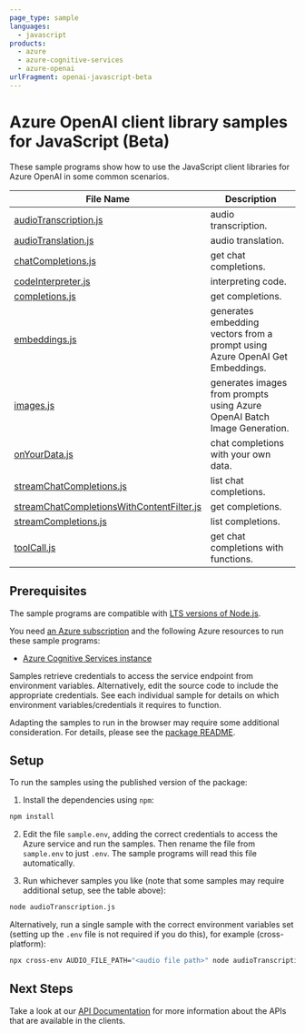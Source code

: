```yaml
---
page_type: sample
languages:
  - javascript
products:
  - azure
  - azure-cognitive-services
  - azure-openai
urlFragment: openai-javascript-beta
---
```


# Azure OpenAI client library samples for JavaScript (Beta)

These sample programs show how to use the JavaScript client libraries for Azure OpenAI in some common scenarios.

| **File Name**                                                                       | **Description**                                                              |
| ----------------------------------------------------------------------------------- | ---------------------------------------------------------------------------- |
| [audioTranscription.js][audiotranscription]                                         | audio transcription.                                                         |
| [audioTranslation.js][audiotranslation]                                             | audio translation.                                                           |
| [chatCompletions.js][chatcompletions]                                               | get chat completions.                                                        |
| [codeInterpreter.js][codeinterpreter]                                               | interpreting code.                                                           |
| [completions.js][completions]                                                       | get completions.                                                             |
| [embeddings.js][embeddings]                                                         | generates embedding vectors from a prompt using Azure OpenAI Get Embeddings. |
| [images.js][images]                                                                 | generates images from prompts using Azure OpenAI Batch Image Generation.     |
| [onYourData.js][onyourdata]                                                         | chat completions with your own data.                                         |
| [streamChatCompletions.js][streamchatcompletions]                                   | list chat completions.                                                       |
| [streamChatCompletionsWithContentFilter.js][streamchatcompletionswithcontentfilter] | get completions.                                                             |
| [streamCompletions.js][streamcompletions]                                           | list completions.                                                            |
| [toolCall.js][toolcall]                                                             | get chat completions with functions.                                         |

## Prerequisites

The sample programs are compatible with [LTS versions of Node.js](https://github.com/nodejs/release#release-schedule).

You need [an Azure subscription][freesub] and the following Azure resources to run these sample programs:

- [Azure Cognitive Services instance][createinstance_azurecognitiveservicesinstance]

Samples retrieve credentials to access the service endpoint from environment variables. Alternatively, edit the source code to include the appropriate credentials. See each individual sample for details on which environment variables/credentials it requires to function.

Adapting the samples to run in the browser may require some additional consideration. For details, please see the [package README][package].

## Setup

To run the samples using the published version of the package:

1. Install the dependencies using `npm`:

```bash
npm install
```

2. Edit the file `sample.env`, adding the correct credentials to access the Azure service and run the samples. Then rename the file from `sample.env` to just `.env`. The sample programs will read this file automatically.

3. Run whichever samples you like (note that some samples may require additional setup, see the table above):

```bash
node audioTranscription.js
```

Alternatively, run a single sample with the correct environment variables set (setting up the `.env` file is not required if you do this), for example (cross-platform):

```bash
npx cross-env AUDIO_FILE_PATH="<audio file path>" node audioTranscription.js
```

## Next Steps

Take a look at our [API Documentation][apiref] for more information about the APIs that are available in the clients.

[audiotranscription]: https://github.com/Azure/azure-sdk-for-js/blob/main/sdk/openai/openai/samples/v2-beta/javascript/audioTranscription.js
[audiotranslation]: https://github.com/Azure/azure-sdk-for-js/blob/main/sdk/openai/openai/samples/v2-beta/javascript/audioTranslation.js
[chatcompletions]: https://github.com/Azure/azure-sdk-for-js/blob/main/sdk/openai/openai/samples/v2-beta/javascript/chatCompletions.js
[codeinterpreter]: https://github.com/Azure/azure-sdk-for-js/blob/main/sdk/openai/openai/samples/v2-beta/javascript/codeInterpreter.js
[completions]: https://github.com/Azure/azure-sdk-for-js/blob/main/sdk/openai/openai/samples/v2-beta/javascript/completions.js
[embeddings]: https://github.com/Azure/azure-sdk-for-js/blob/main/sdk/openai/openai/samples/v2-beta/javascript/embeddings.js
[images]: https://github.com/Azure/azure-sdk-for-js/blob/main/sdk/openai/openai/samples/v2-beta/javascript/images.js
[onyourdata]: https://github.com/Azure/azure-sdk-for-js/blob/main/sdk/openai/openai/samples/v2-beta/javascript/onYourData.js
[streamchatcompletions]: https://github.com/Azure/azure-sdk-for-js/blob/main/sdk/openai/openai/samples/v2-beta/javascript/streamChatCompletions.js
[streamchatcompletionswithcontentfilter]: https://github.com/Azure/azure-sdk-for-js/blob/main/sdk/openai/openai/samples/v2-beta/javascript/streamChatCompletionsWithContentFilter.js
[streamcompletions]: https://github.com/Azure/azure-sdk-for-js/blob/main/sdk/openai/openai/samples/v2-beta/javascript/streamCompletions.js
[toolcall]: https://github.com/Azure/azure-sdk-for-js/blob/main/sdk/openai/openai/samples/v2-beta/javascript/toolCall.js
[apiref]: https://docs.microsoft.com/javascript/api/@azure/openai
[freesub]: https://azure.microsoft.com/free/
[createinstance_azurecognitiveservicesinstance]: https://learn.microsoft.com/azure/cognitive-services/openai/how-to/create-resource
[package]: https://github.com/Azure/azure-sdk-for-js/tree/main/sdk/openai/openai/README.md
